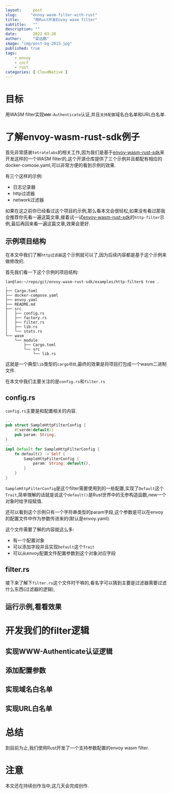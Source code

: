 ```yaml
---
layout:     post 
slug:      "ennoy-wasm-filter-with-rust"
title:      "用Rust开发Envoy wasm filter"
subtitle:   ""
description: ""
date:       2022-03-20
author:     "梁远鹏"
image: "img/post-bg-2015.jpg"
published: true
tags:
    - envoy 
    - cncf
    - rust
categories: [ CloudNative ]
---
```


# 

# 目标  

用WASM filter实现`WWW-Authenticate`认证,并且`支持配置`域名白名单和URL白名单.  

# 了解envoy-wasm-rust-sdk例子  

首先非常感谢`tetratelabs`的相关工作,因为我们是基于[envoy-wasm-rust-sdk](https://github.com/tetratelabs/envoy-wasm-rust-sdk)来开发这样的一个WASM filter的,这个开源仓库提供了三个示例并且都配有相应的docker-comose.yaml,可以非常方便的看到示例的效果.  

有三个这样的示例:

- 日志记录器
- http过滤器
- network过滤器   

如果在这之前你已经看过这个项目的示例,那么看本文会很轻松,如果没有看过那我会推荐你先看一遍这篇文章,接着试一试[envoy-wasm-rust-sdk](https://github.com/tetratelabs/envoy-wasm-rust-sdk)的`http-filter`示例,最后再回来看一遍这篇文章,效果会更好.

## 示例项目结构

在本文中我们了解`http过滤器`这个示例就可以了,因为后续内容都是基于这个示例来做修改的.  

首先我们看一下这个示例的项目结构:

```shell
lan@lan:~/repo/git/envoy-wasm-rust-sdk/examples/http-filter$ tree .
.
├── Cargo.toml
├── docker-compose.yaml
├── envoy.yaml
├── README.md
├── src
│   ├── config.rs
│   ├── factory.rs
│   ├── filter.rs
│   ├── lib.rs
│   └── stats.rs
└── wasm
    └── module
        ├── Cargo.toml
        └── src
            └── lib.rs
```

这就是一个典型`lib`类型的`cargo项目`,最终的效果是将项目打包成一个wasm二进制文件.  

在本文中我们主要关注的是`config.rs`和`filter.rs`

## config.rs

`config.rs`主要是和配置相关的内容.  

```rust
...
pub struct SampleHttpFilterConfig {
    #[serde(default)]
    pub param: String,
}
...
impl Default for SampleHttpFilterConfig {
    fn default() -> Self {
        SampleHttpFilterConfig {
            param: String::default(),
        }
    }
}
```

`SampleHttpFilterConfig`是这个filter需要使用到的一些配置,实现了`Default`这个`Trait`,简单理解的话就是说这个`default()`是Rust世界中的无参构造函数,new一个对象时给字段赋值. 

还可以看到这个示例只有一个字符串类型的param字段,这个参数是可以在envoy的配置文件中作为参数传进来的(默认是envoy.yaml).  

这个文件需要了解的内容就这么多:

- 有一个配置对象
- 可以添加字段并且实现`Default`这个`Trait`
- 可以从envoy配置文件配置参数到这个对象对应字段

## filter.rs

接下来了解下`filter.rs`这个文件时干嘛的,看名字可以猜到主要是过滤器需要过滤什么东西(过滤器的逻辑),

## 运行示例,看看效果  

# 开发我们的filter逻辑  

## 实现WWW-Authenticate认证逻辑

## 添加配置参数

## 实现域名白名单

## 实现URL白名单

# 总结

到目前为止,我们使用Rust开发了一个支持参数配置的envoy wasm filter.

# 注意 

本文还在持续创作当中,这几天会完成创作.
